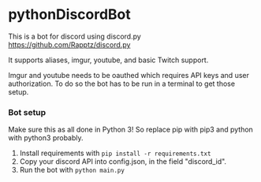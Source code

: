 # pythonDiscordBot

This is a bot for discord using discord.py https://github.com/Rapptz/discord.py

It supports aliases, imgur, youtube, and basic Twitch support. 

Imgur and youtube needs to be oauthed which requires API keys and user authorization. To do so the 
bot has to be run in a terminal to get those setup.

### Bot setup
Make sure this as all done in Python 3! So replace pip with pip3 and python with python3 probably.
1. Install requirements with `pip install -r requirements.txt`
2. Copy your discord API into config.json, in the field "discord_id".
3. Run the bot with `python main.py`